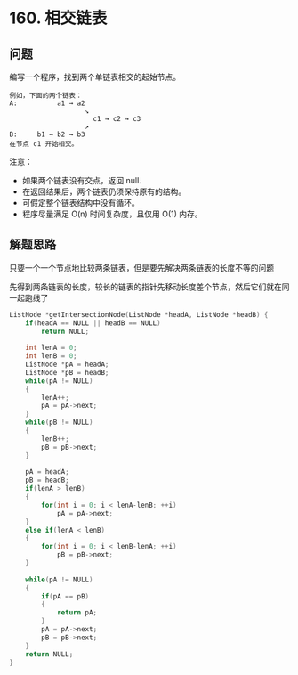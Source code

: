 # 160. 相交链表

## 问题
编写一个程序，找到两个单链表相交的起始节点。
 
```
例如，下面的两个链表：
A:          a1 → a2
                   ↘
                     c1 → c2 → c3
                   ↗            
B:     b1 → b2 → b3
在节点 c1 开始相交。
```
 

注意：
+ 如果两个链表没有交点，返回 null.
+ 在返回结果后，两个链表仍须保持原有的结构。
+ 可假定整个链表结构中没有循环。
+ 程序尽量满足 O(n) 时间复杂度，且仅用 O(1) 内存。


## 解题思路
只要一个一个节点地比较两条链表，但是要先解决两条链表的长度不等的问题

先得到两条链表的长度，较长的链表的指针先移动长度差个节点，然后它们就在同一起跑线了

```cpp
ListNode *getIntersectionNode(ListNode *headA, ListNode *headB) {
    if(headA == NULL || headB == NULL)
        return NULL;
    
    int lenA = 0;
    int lenB = 0;
    ListNode *pA = headA;
    ListNode *pB = headB;
    while(pA != NULL)
    {
        lenA++;
        pA = pA->next;
    }
    while(pB != NULL)
    {
        lenB++;
        pB = pB->next;
    }
    
    pA = headA;
    pB = headB;
    if(lenA > lenB)
    {
        for(int i = 0; i < lenA-lenB; ++i)
            pA = pA->next;
    }
    else if(lenA < lenB)
    {
        for(int i = 0; i < lenB-lenA; ++i)
            pB = pB->next;
    }
    
    while(pA != NULL)
    {
        if(pA == pB)
        {
            return pA;
        }
        pA = pA->next;
        pB = pB->next;
    }
    return NULL;
}
```